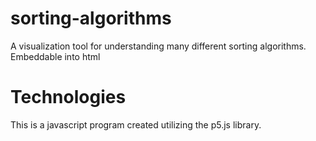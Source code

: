 # sorting-algorithms
A visualization tool for understanding many different sorting algorithms. Embeddable into html

# Technologies
This is a javascript program created utilizing the p5.js library.
